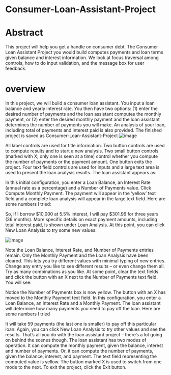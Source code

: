 # Consumer-Loan-Assistant-Project
# Abstract
This project will help you get a handle on consumer debt. The Consumer Loan Assistant Project you would build computes payments and loan terms given balance and interest information. We look at focus traversal among controls, how to do input validation, and the message box for user feedback.

# overview
In this project, we will build a consumer loan assistant. You input a loan balance and yearly interest rate. You then have two options: (1) enter the desired number of payments and the loan assistant computes the monthly payment, or (2) enter the desired monthly payment and the loan assistant determines the number of payments you will make. An analysis of your loan, including total of payments and interest paid is also provided. The finished project is saved as Consumer-Loan-Assistant-Project 
![image](https://user-images.githubusercontent.com/44014352/125300377-952efd80-e347-11eb-936d-e3a3781cbf29.png)


All label controls are used for title information. Two button controls are used to compute results and to start a new analysis. Two small button controls (marked with X; only one is seen at a time) control whether you compute the number of payments or the payment amount. One button exits the project. Four text field controls are used for inputs and a large text area is used to present the loan analysis results. The loan assistant appears as:



In this initial configuration, you enter a Loan Balance, an Interest Rate (annual rate as a percentage) and a Number of Payments value. Click Compute Monthly Payment. The payment will appear in the ‘yellow’ text field and a complete loan analysis will appear in the large text field. Here are some numbers I tried:



So, if I borrow $10,000 at 5.5% interest, I will pay $301.96 for three years (36 months). More specific details on exact payment amounts, including total interest paid, is shown under Loan Analysis. At this point, you can click New Loan Analysis to try some new values:

![image](https://user-images.githubusercontent.com/44014352/125300435-a6780a00-e347-11eb-87a9-a1b08026a7e3.png)


Note the Loan Balance, Interest Rate, and Number of Payments entries remain. Only the Monthly Payment and the Loan Analysis have been cleared. This lets you try different values with minimal typing of new entries. Change any entry you like to see different results – or even change them all. Try as many combinations as you like. At some point, clear the text fields and click the button with an X next to the Number of Payments text field. You will see:



Notice the Number of Payments box is now yellow. The button with an X has moved to the Monthly Payment text field. In this configuration, you enter a Loan Balance, an Interest Rate and a Monthly Payment. The loan assistant will determine how many payments you need to pay off the loan. Here are some numbers I tried



It will take 59 payments (the last one is smaller) to pay off this particular loan. Again, you can click New Loan Analysis to try other values and see the results. That’s all you do with the loan assistant project – there’s a lot going on behind the scenes though. The loan assistant has two modes of operation. It can compute the monthly payment, given the balance, interest and number of payments. Or, it can compute the number of payments, given the balance, interest, and payment. The text field representing the computed value is yellow. The button marked X is used to switch from one mode to the next. To exit the project, click the Exit button.
